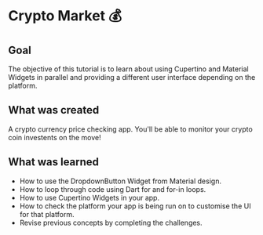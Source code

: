 # Crypto Market 💰

## Goal

The objective of this tutorial is to learn about using Cupertino and Material Widgets in parallel and providing a different user interface depending on the platform.


## What was created

A crypto currency price checking app. You'll be able to monitor your crypto coin investents on the move!


## What was learned

- How to use the DropdownButton Widget from Material design.
- How to loop through code using Dart for and for-in loops.
- How to use Cupertino Widgets in your app.
- How to check the platform your app is being run on to customise the UI for that platform.
- Revise previous concepts by completing the challenges.



